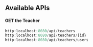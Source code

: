 ## Available APIs

#### GET the Teacher

```js
http:localhost:8080/api/teachers
http:localhost:8080/api/teachers/{id}
http:localhost:8080/api/teachers/users
```


